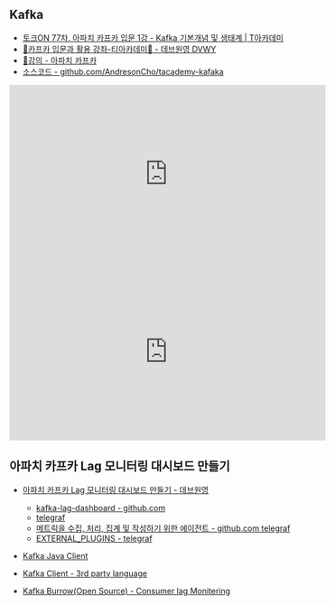 ## Kafka

- [토크ON 77차. 아파치 카프카 입문 1강 - Kafka 기본개념 및 생태계 | T아카데미](https://www.youtube.com/watch?v=VJKZvOASvUA&list=PL9mhQYIlKEheZvqoJj_PkYGA2hhBhgha8&index=2)
- [🐥카프카 입문과 활용 강좌-티아카데미🐥 - 데브원영 DVWY](https://youtube.com/playlist?list=PL3Re5Ri5rZmksx3uuv7gU7Mg6fm69y7wh)
- [📝강의 - 아파치 카프카](https://youtube.com/playlist?list=PL3Re5Ri5rZmkY46j6WcJXQYRlDRZSUQ1j)
- [소스코드 - github.com/AndresonCho/tacademy-kafaka](https://github.com/AndersonChoi/tacademy-kafka)

<iframe width="560" height="315" src="https://www.youtube.com/embed/VJKZvOASvUA" title="YouTube video player" frameborder="0" allow="accelerometer; autoplay; clipboard-write; encrypted-media; gyroscope; picture-in-picture" allowfullscreen></iframe>

<iframe width="560" height="315" src="https://www.youtube.com/embed/videoseries?list=PL3Re5Ri5rZmkY46j6WcJXQYRlDRZSUQ1j" title="YouTube video player" frameborder="0" allow="accelerometer; autoplay; clipboard-write; encrypted-media; gyroscope; picture-in-picture" allowfullscreen></iframe>

## 아파치 카프카 Lag 모니터링 대시보드 만들기

- [아파치 카프카 Lag 모니터링 대시보드 만들기 - 데브원영](https://blog.voidmainvoid.net/279)

  - [kafka-lag-dashboard - github.com](https://github.com/AndersonChoi/kafka-lag-dashboard)
  - [telegraf](https://pkg.go.dev/github.com/influxdata/telegraf)
  - [메트릭을 수집, 처리, 집계 및 작성하기 위한 에이전트 - github.com telegraf](https://github.com/influxdata/telegraf)
  - [EXTERNAL_PLUGINS - telegraf](https://github.com/influxdata/telegraf/blob/master/EXTERNAL_PLUGINS.md)

- [Kafka Java Client](https://docs.confluent.io/clients-kafka-java/current/overview.html)
- [Kafka Client - 3rd party language](https://cwiki.apache.org/confluence/display/KAFKA/Clients)
- [Kafka Burrow(Open Source) - Consumer lag Monitering](https://github.com/linkedin/Burrow)
